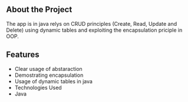## About the Project
The app is in java relys on CRUD principles (Create, Read, Update and Delete) using dynamic tables and exploiting the encapsulation priciple in OOP.

## Features
- Clear usage of abstaraction
- Demostrating encapsulation
- Usage of dynamic tables in java
- Technologies Used
- Java
